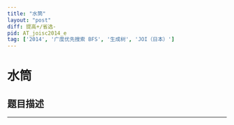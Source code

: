 ```yaml
---
title: "水筒"
layout: "post"
diff: 提高+/省选-
pid: AT_joisc2014_e
tag: ['2014', '广度优先搜索 BFS', '生成树', 'JOI（日本）']
---
```


# 水筒

## 题目描述

[problemUrl]: https://atcoder.jp/contests/joisc2014/tasks/joisc2014_e





---

